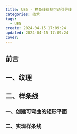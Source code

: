 ```yaml
---
title: UE5 - 样条线绘制可动引导线
categories: 技术
tags:
  - UE5
create: 2024-04-15 17:09:24
updated: 2024-04-15 17:09:24
cover:
---
```


## 前言

## 一、纹理
## 二、样条线
### 一、创建可弯曲的矩形平面

### 二、实现样条线